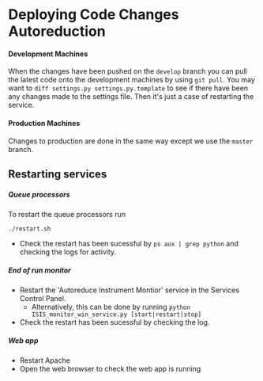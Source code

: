 # Deploying Code Changes Autoreduction
#### Development Machines
When the changes have been pushed on the `develop` branch you can pull the latest code onto the development machines by using `git pull`. You may want to `diff settings.py settings.py.template` to see if there have been any changes made to the settings file. Then it's just a case of restarting the service.

#### Production Machines
Changes to production are done in the same way except we use the `master` branch.

## Restarting services
##### Queue processors 
To restart the queue processors run 
```
./restart.sh 
```
- Check the restart has been sucessful by `ps aux | grep python` and checking the logs for activity.
##### End of run monitor
- Restart the 'Autoreduce Instrument Montior' service in the Services Control Panel.
  - Alternatively, this can be done by running `python ISIS_monitor_win_service.py [start|restart|stop]`
- Check the restart has been sucessful by checking the log.

##### Web app 
- Restart Apache
- Open the web browser to check the web app is running

